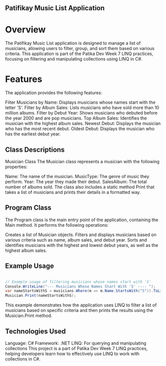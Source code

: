 ## Patifikay Music List Application
# Overview
The Patifikay Music List application is designed to manage a list of musicians, allowing users to filter, group, and sort them based on various criteria. This application is part of the Patika Dev Week 7 LINQ practices, focusing on filtering and manipulating collections using LINQ in C#.

# Features
The application provides the following features:

Filter Musicians by Name: Displays musicians whose names start with the letter 'S'.
Filter by Album Sales: Lists musicians who have sold more than 10 million albums.
Filter by Debut Year: Shows musicians who debuted before the year 2000 and are pop musicians.
Top Album Sales: Identifies the musician with the highest album sales.
Newest Debut: Displays the musician who has the most recent debut.
Oldest Debut: Displays the musician who has the earliest debut year.
## Class Descriptions
Musician Class
The Musician class represents a musician with the following properties:

Name: The name of the musician.
MusicType: The genre of music they perform.
Year: The year they made their debut.
SalesAlbum: The total number of albums sold.
The class also includes a static method Print that takes a list of musicians and prints their details in a formatted way.

## Program Class
The Program class is the main entry point of the application, containing the Main method. It performs the following operations:

Creates a list of Musician objects.
Filters and displays musicians based on various criteria such as name, album sales, and debut year.
Sorts and identifies musicians with the highest and lowest debut years, as well as the highest album sales.
## Example Usage
```csharp

// Example usage of filtering musicians whose names start with 'S'
Console.WriteLine("--- Musicians Whose Names Start With 'S' ---- ");
var nameStartsWithS = musicians.Where(m => m.Name.StartsWith("S")).ToList();
Musician.Print(nameStartsWithS);
```

This example demonstrates how the application uses LINQ to filter a list of musicians based on specific criteria and then prints the results using the Musician.Print method.

## Technologies Used
Language: C#
Framework: .NET
LINQ: For querying and manipulating collections
This project is a part of Patika Dev Week 7 LINQ practices, helping developers learn how to effectively use LINQ to work with collections in C#.
